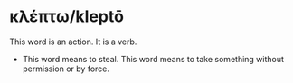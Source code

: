 # κλέπτω/kleptō
This word is an action. It is a verb.

* This word means to steal. This word means to take something without permission or by force.
